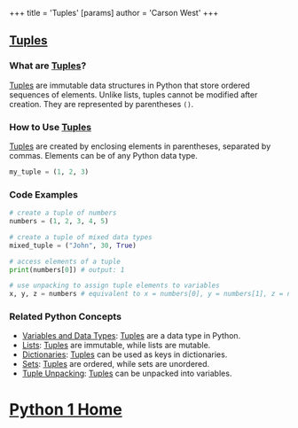 +++
 title = 'Tuples'
[params]
	author = 'Carson West'
+++
## [Tuples](./../tuples/)

### What are [Tuples](./../tuples/)?
 [Tuples](./../tuples/) are immutable data structures in Python that store ordered sequences of elements. Unlike lists, tuples cannot be modified after creation. They are represented by parentheses `()`.

### How to Use [Tuples](./../tuples/)
 [Tuples](./../tuples/) are created by enclosing elements in parentheses, separated by commas. Elements can be of any Python data type.

```python
my_tuple = (1, 2, 3)
```

### Code Examples
```python
# create a tuple of numbers
numbers = (1, 2, 3, 4, 5)

# create a tuple of mixed data types
mixed_tuple = ("John", 30, True)

# access elements of a tuple
print(numbers[0]) # output: 1

# use unpacking to assign tuple elements to variables
x, y, z = numbers # equivalent to x = numbers[0], y = numbers[1], z = numbers[2]
```

### Related Python Concepts

- [Variables and Data Types](./../variables-and-data-types/): [Tuples](./../tuples/) are a data type in Python.
- [Lists](./../lists/): [Tuples](./../tuples/) are immutable, while lists are mutable.
- [Dictionaries](./../dictionaries/): [Tuples](./../tuples/) can be used as keys in dictionaries.
- [Sets](./../sets/): [Tuples](./../tuples/) are ordered, while sets are unordered.
- [Tuple Unpacking](./../tuple-unpacking/): [Tuples](./../tuples/) can be unpacked into variables.
# [Python 1 Home](./../python-1-home/)